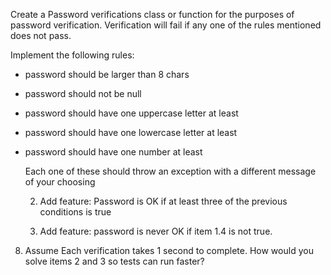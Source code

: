 Create a Password verifications class or function for the purposes of password verification.  Verification will fail if any one of the rules mentioned does not pass.

Implement the following rules:

- password should be larger than 8 chars

- password should not be null

- password should have one uppercase letter at least

- password should have one lowercase letter at least

- password should have one number at least

     Each one of these should throw an exception with a different message of your choosing

    2. Add feature: Password is OK if at least three of the previous conditions is true

    3. Add feature: password is never OK if item 1.4 is not true.

8. Assume Each verification takes 1 second to complete. How would you solve  items 2 and 3  so tests can run faster?